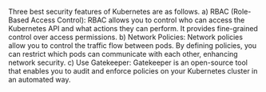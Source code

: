 Three best security features of Kubernetes are as follows.
a) RBAC (Role-Based Access Control): RBAC allows you to control who can access the Kubernetes API and what actions they can perform. It provides fine-grained control over access permissions.
b) Network Policies: Network policies allow you to control the traffic flow between pods. By defining policies, you can restrict which pods can communicate with each other, enhancing network security.
c) Use Gatekeeper: Gatekeeper is an open-source tool that enables you to audit and enforce policies on your Kubernetes cluster in an automated way.